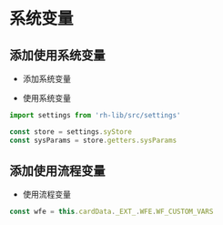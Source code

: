 # 系统变量

## 添加使用系统变量
- 添加系统变量
<ZoomImg src="/settings-1.png" />

- 使用系统变量
```js
import settings from 'rh-lib/src/settings'

const store = settings.syStore
const sysParams = store.getters.sysParams
```

## 添加使用流程变量
- 使用流程变量
```js
const wfe = this.cardData._EXT_.WFE.WF_CUSTOM_VARS
```

